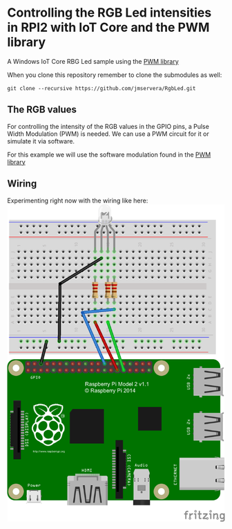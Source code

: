 # Controlling the RGB Led intensities in RPI2 with IoT Core and the PWM library

A Windows IoT Core RBG Led sample using the [PWM library](https://github.com/ms-iot/BusProviders/tree/develop/PWM)

When you clone this repository remember to clone the submodules as well:

```
git clone --recursive https://github.com/jmservera/RgbLed.git
```


## The RGB values
For controlling the intensity of the RGB values in the GPIO pins, a Pulse Width Modulation (PWM) is needed.
We can use a PWM circuit for it or simulate it via software.

For this example we will use the software modulation found in the [PWM library](https://github.com/ms-iot/BusProviders/tree/develop/PWM)

## Wiring
Experimenting right now with the wiring like here:
![RGB Led wiring](content/rgbled.png)

